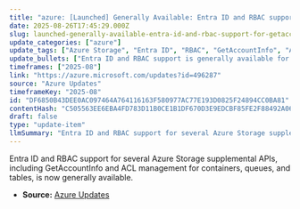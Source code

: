 ```yaml
---
title: "azure: [Launched] Generally Available: Entra ID and RBAC support for GetAccountInfo and other supplemental APIs for Azure Storage"
date: 2025-08-26T17:45:29.000Z
slug: launched-generally-available-entra-id-and-rbac-support-for-getaccountinfo-and-other-supplemental-apis-for-azure-storage
update_categories: ["azure"]
update_tags: ["Azure Storage", "Entra ID", "RBAC", "GetAccountInfo", "ACL", "General Availability"]
update_bullets: ["Entra ID and RBAC support is generally available for Azure Storage APIs: GetAccountInfo, Get/Set Container ACL, Get/Set Queue ACL, and Get/Set Table ACL.", "This update aligns with security best practices by enhancing access control for these supplemental APIs."]
timeframes: ["2025-08"]
link: "https://azure.microsoft.com/updates?id=496287"
source: "Azure Updates"
timeframeKey: "2025-08"
id: "DF6850B43DEE0AC097464A764116163F580977AC77E193D0825F24894CC0BA81"
contentHash: "C505563EE6EBA4FD783D11B0CE1B1DF670D3E9EDCBF85FE2F88492A06F0250D9"
draft: false
type: "update-item"
llmSummary: "Entra ID and RBAC support for several Azure Storage supplemental APIs, including GetAccountInfo and ACL management for containers, queues, and tables, is now generally available."
---
```


Entra ID and RBAC support for several Azure Storage supplemental APIs, including GetAccountInfo and ACL management for containers, queues, and tables, is now generally available.

- **Source:** [Azure Updates](https://azure.microsoft.com/updates?id=496287)
